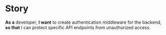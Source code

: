 # Story
**As a** developer, **I want** to create authentication middleware for the backend, **so that** I can protect specific API endpoints from unauthorized access.
